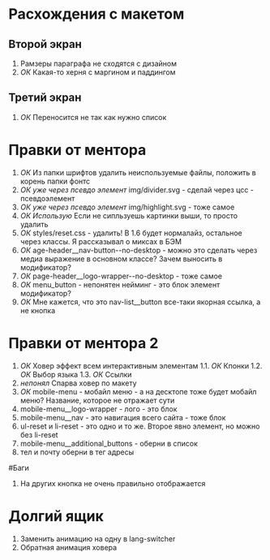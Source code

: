 # Расхождения с макетом

## Второй экран
1. Рамзеры параграфа не сходятся с дизайном
2. *ОК* Какая-то херня с маргином и паддингом

## Третий экран
1. *ОК* Переносится не так как нужно список

# Правки от ментора

1. *ОК* Из папки шрифтов удалить неиспользуемые файлы, положить в корень папки фонтс
2. *ОК уже через псевдо элемент* img/divider.svg - сделай через цсс - псевдоэлемент
3. *ОК уже через псевдо элемент* img/highlight.svg - тоже самое
4. *ОК Использую* Если не сипльзуешь картинки выши, то просто удалить
5. *ОК* styles/reset.css - удалить! В 1.6 будет нормалайз, остальное через классы. Я рассказывал о миксах в БЭМ
6. *ОК* age-header__nav-button--no-desktop - можно это сделать через медиа выражение в основном классе? Зачем выносить в модификатор?
7. *ОК* page-header__logo-wrapper--no-desktop - тоже самое
8. *ОК* menu_button - непонятен нейминг - это блок элемент модификатор?
9. *ОК* Мне кажется, что это nav-list__button все-таки якорная ссылка, а не кнопка

# Правки от ментора 2

1. *ОК* Ховер эффект всем интерактивным элементам
1.1. *ОК* Кпонки
1.2. *ОК* Выбор языка
1.3. *ОК* Ссылки
2. *непонял* Спарва ховер по макету
3. *ОК* mobile-menu - мобайл меню - а на десктопе тоже будет мобайл меню? Название, которое не отражает сути
4. mobile-menu__logo-wrapper - лого - это блок
5. mobile-menu__nav - это навигация всего сайта - тоже блок
6. ul-reset и li-reset - это одно и то же. Второе явно элемент, но можно без li-reset
7. mobile-menu__additional_buttons - оберни в список
8. тел и почту оберни в тег адресы

#Баги
1. На других кнопка не очень правильно отображается

# Долгий ящик
1. Заменить анимацию на одну в lang-switcher
2. Обратная анимация ховера